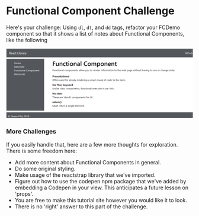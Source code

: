 # Functional Component Challenge

Here's your challenge: Using `dl`, `dt`, and `dd` tags, refactor your FCDemo component so that it shows a list of notes about Functional Components, like the following 

![Functional Component Challenge](../../assets/2.1.4_FC_ChallengeText.PNG)

### More Challenges
If you easily handle that, here are a few more thoughts for exploration. There is some freedom here: 

* Add more content about Functional Components in general.
* Do some original styling.
* Make usage of the reactstrap library that we've imported.
* Figure out how to use the codepen npm package that we've added by embedding a Codepen in your view. This anticipates a future lesson on 'props'. 
* You are free to make this tutorial site however you would like it to look.
* There is no 'right' answer to this part of the challenge.





